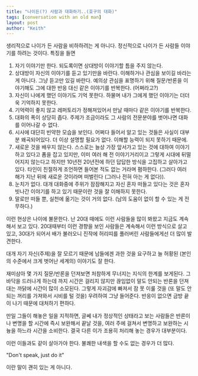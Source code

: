 ```yaml
---
title: "나이든(?) 사람과 대화하기..(호구의 대화)"
tags: [conversation with an old man]
layout: post
author: "Keith"
---
```


생리적으로 나이가 든 사람을 비하하려는 게 아니다. 정신적으로 나이가 든 사람들 이야기를 하려는 것이다. 특징을 들면

1. 자기 이야기만 한다. 되도록이면 상대방이 이야기할 틈을 주지 않는다.
1. 상대방이 자신의 이야기를 듣고 있기만을 바란다. 이해하거나 관심을 보이길 바라는 게 아니다. 그냥 듣고만 있길 바란다. 예의상 관심을 표명하기 위해 질문/반론을 이야기해도 그에 대한 반응 대신 같은 이야기를 반복한다. (어쩌라고?)
1. 자신이 나에게 했던 이야기도 기억 못한다. 하물며 내가 그에게 했던 이야기는 더더욱 기억하지 못한다.
1. 기억력이 좋지 않고 레퍼토리가 정해져있어서 만날 때마다 같은 이야기를 반복한다. 
1. 대화의 폭이 상당히 좁다. 주제가 조금이라도 그 사람의 전문분야를 벗어나면 대화를 이어나갈 수 없다. 
1. 시사에 대단히 빈약한 모습을 보인다. 어쩌다 들어서 알고 있는 것들은 사실이 대부분 왜곡되어있다. 더 이상 설명할 필요가 없다. 이해할 능력이 되지 못하기 때문에.
1. 새로운 것을 배우지 않는다. 스스로는 늘상 가장 앞서가고 있는 것에 대하여 이야기하고 있다고 폼을 잡고 있지만, 이미 여러 해 전 이야기거리이고 그렇게 시대에 뒤떨어지지 않는다고 하지만 10년전 20년전에 하던 답답한 방식을 고집하고 살아가고 있다. 타인이 친절하게 조언하면 들어본 적도 없는 거라며 폄하한다. (그러다 여러 해가 지난 뒤에 새로운 것이라며 떠벌린다 (그러나 전혀 아는 게 없다)).
1. 눈치가 없다. 대개 대화중에 주위가 잠잠해지고 자신 혼자 떠들고 있다는 것은 혼자 빗나간 이야기를 하고 있기 때문이란 것을 잘 이해하지 못한다. 
1. 말로만 떠들 뿐, 실천에 옮기는 것이 거의 없다. (남의 도움이 없이 할 수 있는 게 전무하다.)

이런 현상은 나이에 불문한다. 난 20대 때에도 이런 사람들을 많이 봐왔고 지금도 계속해서 보고 있다. 20대때부터 이런 경향을 보인 사람들은 계속해서 이런 방식으로 살고 있고, 30대가 되어서 배가 불러오니 진작에 허리띠를 풀러버린 사람들에게선 더 많이 발견한다.

대개 자기 자신(주제)을 잘 모르기 때문에 남들에겐 과한 것을 요구하고 늘 허황된 (본인의 수준에서 크게 벗어난 세계의) 이야기도 잘 한다. 

재미삼아 몇 가지 질문/반론을 던져보면 처참하게 무너지는 지식의 한계를 보게된다. 그 바닥을 드러나게 하는데 까지 시간은 걸리지 않지만 끊임없이 말도 안되는 반론을 던져대는 까닭에 시간이 많이 소모된다. 그렇게 자괴감에 빠져서 잠 못 이룰 것을 (또 말도 안되는 꺼리를 가져와서 시비를 털 것을) 우려하여 그냥 들어준다. 반응이 없으면 금방 끝이 나기 때문에 대처하기 편하다.

만일 그들이 해놓은 일을 지적하면, 글쎄 내가 정상적인 상태라고 보는 사람들은 반론이나 변명을 할 시간에 즉시 보완해서 끝날 것을, 여러 주에 걸쳐서 변명하고 보완하는 시늉을 하느라 시간을 소비한다. 결국 다른 이가 조용히 처리해 놓는 경우가 대부분이다. 

이런 이들과도 같이 살아가야 한다. 불쾌한 내색을 할 수도 없는 경우가 더 많다. 

"Don't speak, just do it"

이란 말이 괜히 있는 게 아니다. 